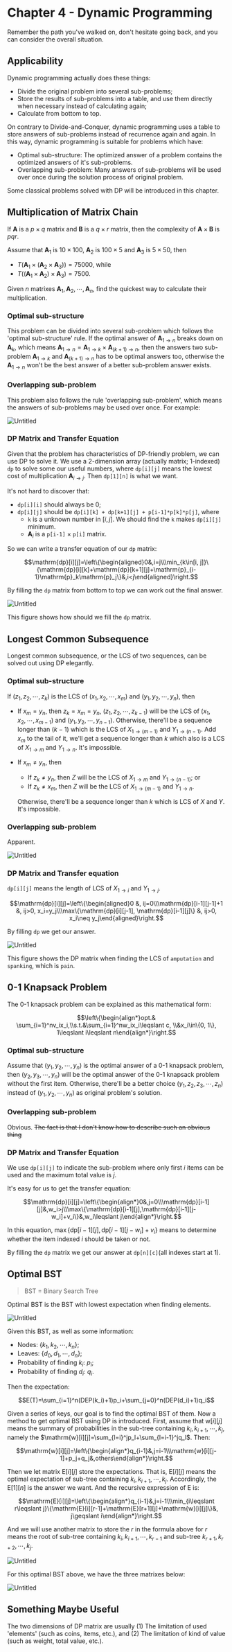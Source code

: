 # Chapter 4 - Dynamic Programming

Remember the path you've walked on, don't hesitate going back, and you can consider the overall situation.

## Applicability

Dynamic programming actually does these things:

- Divide the original problem into several sub-problems;
- Store the results of sub-problems into a table, and use them directly when necessary instead of calculating again;
- Calculate from bottom to top.

On contrary to Divide-and-Conquer, dynamic programming uses a table to store answers of sub-problems instead of recurrence again and again. In this way, dynamic programming is suitable for problems which have:

- Optimal sub-structure: The optimized answer of a problem contains the optimized answers of it's sub-problems.
- Overlapping sub-problem: Many answers of sub-problems will be used over once during the solution process of original problem.

Some classical problems solved with DP will be introduced in this chapter.

## Multiplication of Matrix Chain

If $\boldsymbol{A}$ is a $p\times q$ matrix and $\boldsymbol{B}$ is a $q\times r$ matrix, then the complexity of $\boldsymbol{A}\times\boldsymbol{B}$ is $pqr$.

Assume that $\boldsymbol{A}_1$ is $10\times100$, $\boldsymbol{A}_2$ is $100\times5$ and $\boldsymbol{A}_3$ is $5\times50$, then

- $T(\boldsymbol{A}_1\times(\boldsymbol{A}_2\times\boldsymbol{A}_3))=75000$, while
- $T((\boldsymbol{A}_1\times\boldsymbol{A}_2)\times\boldsymbol{A}_3)=7500$.

Given $n$ matrixes $\boldsymbol{A}_1, \boldsymbol{A}_2, \cdots, \boldsymbol{A}_n$, find the quickest way to calculate their multiplication.

### Optimal sub-structure

This problem can be divided into several sub-problem which follows the 'optimal sub-structure' rule. If the optimal answer of $\boldsymbol{A}_{1\to n}$ breaks down on $\boldsymbol{A}_k$, which means $\boldsymbol{A}_{1\to n}=\boldsymbol{A}_{1\to k}\times\boldsymbol{A}_{(k+1)\to n}$, then the answers two sub-problem $\boldsymbol{A}_{1\to k}$ and $\boldsymbol{A}_{(k+1)\to n}$ has to be optimal answers too, otherwise the $\boldsymbol{A}_{1\to n}$ won't be the best answer of a better sub-problem answer exists.

### Overlapping sub-problem

This problem also follows the rule 'overlapping sub-problem', which means the answers of sub-problems may be used over once. For example:

![Untitled](Chapter%204%20-%20Dynamic%20Programming%20c1bd515ca82d46fbb59841262ac8a5ee/Untitled.png)

### DP Matrix and Transfer Equation

Given that the problem has characteristics of DP-friendly problem, we can use DP to solve it. We use a 2-dimension array (actually matrix; 1-indexed) `dp` to solve some our useful numbers, where `dp[i][j]` means the lowest cost of multiplication $\boldsymbol{A}_{i\to j}$. Then `dp[1][n]` is what we want.

It's not hard to discover that:

- `dp[i][i]` should always be 0;
- `dp[i][j]` should be `dp[i][k] + dp[k+1][j] + p[i-1]*p[k]*p[j]`, where
    - `k` is a unknown number in $[i, j]$. We should find the `k` makes `dp[i][j]` minimum.
    - $\boldsymbol{A}_i$ is a `p[i-1]` $\times$ `p[i]` matrix.

So we can write a transfer equation of our `dp` matrix:

$$\mathrm{dp}[i][j]=\left\{\begin{aligned}0&,i=j\\\min_{k\in[i, j]}\{\mathrm{dp}[i][k]+\mathrm{dp}[k+1][j]+\mathrm{p}_{i-1}\mathrm{p}_k\mathrm{p}_j\}&,i<j\end{aligned}\right.$$

By filling the `dp` matrix from bottom to top we can work out the final answer.

![Untitled](Chapter%204%20-%20Dynamic%20Programming%20c1bd515ca82d46fbb59841262ac8a5ee/Untitled%201.png)

This figure shows how should we fill the `dp` matrix.

## Longest Common Subsequence

Longest common subsequence, or the LCS of two sequences, can be solved out using DP elegantly. 

### Optimal sub-structure

If $(z_1,z_2,\cdots,z_k)$ is the LCS of $(x_1, x_2, \cdots, x_m)$ and $(y_1, y_2, \cdots, y_n)$, then

- If $x_m= y_n$, then $z_k=x_m=y_n$, $(z_1,z_2,\cdots,z_{k-1})$ will be the LCS of  $(x_1, x_2, \cdots, x_{m-1})$ and $(y_1, y_2, \cdots, y_{n-1})$. Otherwise, there'll be a sequence longer than $(k-1)$ which is the LCS of $X_{1\to(m-1)}$ and $Y_{1\to(n-1)}$. Add $x_m$ to the tail of it, we'll get a sequence longer than $k$ which also is a LCS of $X_{1\to m}$ and $Y_{1\to n}$. It's impossible.
- If $x_m\neq y_n$, then
    - If $z_k\neq y_n$, then $Z$ will be the LCS of  $X_{1\to m}$ and $Y_{1\to(n-1)}$; or
    - If $z_k\neq x_m$, then $Z$ will be the LCS of  $X_{1\to (m-1)}$ and $Y_{1\to n}$.
    
    Otherwise, there'll be a sequence longer than $k$ which is LCS of $X$ and $Y$. It's impossible.
    

### Overlapping sub-problem

Apparent.

![Untitled](Chapter%204%20-%20Dynamic%20Programming%20c1bd515ca82d46fbb59841262ac8a5ee/Untitled%202.png)

### DP Matrix and Transfer equation

`dp[i][j]` means the length of LCS of $X_{1\to i}$ and $Y_{1\to j}$.

$$\mathrm{dp}[i][j]=\left\{\begin{aligned}0 &, ij=0\\\mathrm{dp}[i-1][j-1]+1 &, ij>0, x_i=y_j\\\max\{\mathrm{dp}[i][j-1], \mathrm{dp}[i-1][j]\} &,  ij>0, x_i\neq y_j\end{aligned}\right.$$

By filling `dp` we get our answer.

![Untitled](Chapter%204%20-%20Dynamic%20Programming%20c1bd515ca82d46fbb59841262ac8a5ee/Untitled%203.png)

This figure shows the DP matrix when finding the LCS of `amputation` and `spanking`, which is `pain`.

## 0-1 Knapsack Problem

The 0-1 knapsack problem can be explained as this mathematical form:

$$\left\{\begin{align*}opt.& \sum_{i=1}^nv_ix_i,\\s.t.&\sum_{i=1}^nw_ix_i\leqslant c, \\&x_i\in\{0, 1\}, 1\leqslant i\leqslant n\end{align*}\right.$$

### Optimal sub-structure

Assume that $(y_1, y_2, \cdots, y_n)$ is the optimal answer of a 0-1 knapsack problem, then $(y_2, y_3, \cdots, y_n)$ will be the optimal answer of the 0-1 knapsack problem without the first item. Otherwise, there'll be a better choice $(y_1, z_2, z_3, \cdots, z_n)$ instead of $(y_1, y_2, \cdots, y_n)$ as original problem's solution.

### Overlapping sub-problem

Obvious. ~~The fact is that I don't know how to describe such an obvious thing~~

### DP Matrix and Transfer Equation

We use `dp[i][j]` to indicate the sub-problem where only first $i$ items can be used and the maximum total value is $j$.

It's easy for us to get the transfer equation:

$$\mathrm{dp}[i][j]=\left\{\begin{align*}0&,j=0\\\mathrm{dp}[i-1][j]&,w_i>j\\\max\{\mathrm{dp}[i-1][j],\mathrm{dp}[i-1][j-w_i]+v_i\}&,w_i\leqslant j\end{align*}\right.$$

In this equation, $\max\{\mathrm{dp}[i-1][j],\mathrm{dp}[i-1][j-w_i]+v_i\}$ means to determine whether the item indexed $i$ should be taken or not.

By filling the `dp` matrix we get our answer at `dp[n][c]`(all indexes start at 1).

## Optimal BST

> BST = Binary Search Tree
> 

Optimal BST is the BST with lowest expectation when finding elements. 

![Untitled](Chapter%204%20-%20Dynamic%20Programming%20c1bd515ca82d46fbb59841262ac8a5ee/Untitled%204.png)

Given this BST, as well as some information:

- Nodes: $\{k_1, k_2, \cdots, k_n\}$;
- Leaves: $\{d_0, d_1, \cdots, d_n\}$;
- Probability of finding $k_i$: $p_i$;
- Probability of finding $d_i$: $q_i$.

Then the expectation:

$$E(T)=\sum_{i=1}^n(DEP(k_i)+1)p_i+\sum_{j=0}^n(DEP(d_i)+1)q_i$$

Given a series of keys, our goal is to find the optimal BST of them. Now a method to get optimal BST using DP is introduced. First, assume that $\mathrm{w}[i][j]$ means the summary of probabilities in the sub-tree containing $k_i, k_{i+1},\cdots,k_j$, namely the $\mathrm{w}[i][j]=\sum_{l=i}^jp_l+\sum_{l=i-1}^jq_l$. Then:

$$\mathrm{w}[i][j]=\left\{\begin{align*}q_{i-1}&,j=i-1\\\mathrm{w}[i][j-1]+p_j+q_j&,others\end{align*}\right.$$

Then we let matrix $\mathrm{E}[i][j]$ store the expectations. That is, $\mathrm{E}[i][j]$ means the optimal expectation of sub-tree containing $k_i,k_{i+1},\cdots,k_j$. Accordingly, the $\mathrm{E}[1][n]$ is the answer we want. And the recursive expression of $\mathrm{E}$ is:

$$\mathrm{E}[i][j]=\left\{\begin{align*}q_{i-1}&,j=i-1\\\min_{i\leqslant r\leqslant j}\{\mathrm{E}[i][r-1]+\mathrm{E}[r+1][j]+\mathrm{w}[i][j]\}&, j\geqslant i\end{align*}\right.$$

And we will use another matrix to store the $r$ in the formula above for $r$ means the root of sub-tree containing $k_i,k_{i+1},\cdots,k_{r-1}$ and sub-tree $k_{r+1},k_{r+2},\cdots,k_j$.

![Untitled](Chapter%204%20-%20Dynamic%20Programming%20c1bd515ca82d46fbb59841262ac8a5ee/Untitled%205.png)

For this optimal BST above, we have the three matrixes below:

![Untitled](Chapter%204%20-%20Dynamic%20Programming%20c1bd515ca82d46fbb59841262ac8a5ee/Untitled%206.png)

## Something Maybe Useful

The two dimensions of DP matrix are usually (1) The limitation of used 'elements' (such as coins, items, etc.), and (2) The limitation of kind of value (such as weight, total value, etc.).